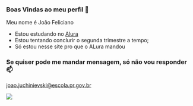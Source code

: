 ### Boas Vindas ao meu perfil 🤙

Meu nome é João Feliciano

- Estou estudando no [Alura](https://www.alura.com.br)
- Estou tentando conclurir o segunda trimestre a tempo;
- Só estou nesse site pro que o ALura mandou

### Se quiser pode me mandar mensagem, só não vou responder 📫

joao.juchinievski@escola.pr.gov.br

![](https://media.tenor.com/ST1lP-W_V_oAAAAd/cj-gta.gif)
